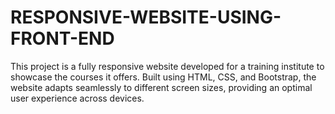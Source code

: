 # RESPONSIVE-WEBSITE-USING-FRONT-END
This project is a fully responsive website developed for a training institute to showcase the courses it offers. Built using HTML, CSS, and Bootstrap, the website adapts seamlessly to different screen sizes, providing an optimal user experience across devices.
